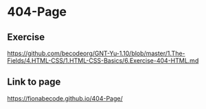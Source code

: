 # 404-Page

## Exercise

https://github.com/becodeorg/GNT-Yu-1.10/blob/master/1.The-Fields/4.HTML-CSS/1.HTML-CSS-Basics/6.Exercise-404-HTML.md

## Link to page

https://fionabecode.github.io/404-Page/
